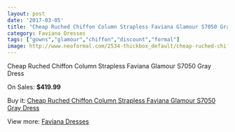 ```yaml
---
layout: post
date: '2017-03-05'
title: "Cheap Ruched Chiffon Column Strapless Faviana Glamour S7050 Gray Dress"
category: Faviana Dresses
tags: ["gowns","glamour","chiffon","discount","formal"]
image: http://www.neoformal.com/2534-thickbox_default/cheap-ruched-chiffon-column-strapless-faviana-glamour-s7050-gray-dress.jpg
---
```

Cheap Ruched Chiffon Column Strapless Faviana Glamour S7050 Gray Dress

On Sales: **$419.99**
<a href="https://www.neoformal.com/en/faviana-dresses/959-cheap-ruched-chiffon-column-strapless-faviana-glamour-s7050-gray-dress.html"><amp-img layout="responsive" width="600" height="600" src="//www.neoformal.com/2534-thickbox_default/cheap-ruched-chiffon-column-strapless-faviana-glamour-s7050-gray-dress.jpg" alt="Cheap Ruched Chiffon Column Strapless Faviana Glamour S7050 Gray Dress 0" /></a>
<a href="https://www.neoformal.com/en/faviana-dresses/959-cheap-ruched-chiffon-column-strapless-faviana-glamour-s7050-gray-dress.html"><amp-img layout="responsive" width="600" height="600" src="//www.neoformal.com/2537-thickbox_default/cheap-ruched-chiffon-column-strapless-faviana-glamour-s7050-gray-dress.jpg" alt="Cheap Ruched Chiffon Column Strapless Faviana Glamour S7050 Gray Dress 1" /></a>
<a href="https://www.neoformal.com/en/faviana-dresses/959-cheap-ruched-chiffon-column-strapless-faviana-glamour-s7050-gray-dress.html"><amp-img layout="responsive" width="600" height="600" src="//www.neoformal.com/2536-thickbox_default/cheap-ruched-chiffon-column-strapless-faviana-glamour-s7050-gray-dress.jpg" alt="Cheap Ruched Chiffon Column Strapless Faviana Glamour S7050 Gray Dress 2" /></a>
<a href="https://www.neoformal.com/en/faviana-dresses/959-cheap-ruched-chiffon-column-strapless-faviana-glamour-s7050-gray-dress.html"><amp-img layout="responsive" width="600" height="600" src="//www.neoformal.com/2535-thickbox_default/cheap-ruched-chiffon-column-strapless-faviana-glamour-s7050-gray-dress.jpg" alt="Cheap Ruched Chiffon Column Strapless Faviana Glamour S7050 Gray Dress 3" /></a>

Buy it: [Cheap Ruched Chiffon Column Strapless Faviana Glamour S7050 Gray Dress](https://www.neoformal.com/en/faviana-dresses/959-cheap-ruched-chiffon-column-strapless-faviana-glamour-s7050-gray-dress.html "Cheap Ruched Chiffon Column Strapless Faviana Glamour S7050 Gray Dress")

View more: [Faviana Dresses](https://www.neoformal.com/en/10-faviana-dresses "Faviana Dresses")